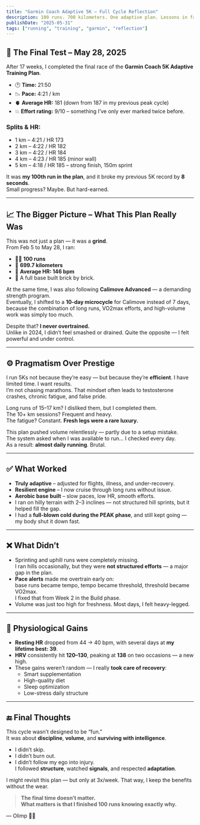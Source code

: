 ```yaml
---
title: "Garmin Coach Adaptive 5K – Full Cycle Reflection"
description: 100 runs. 700 kilometers. One adaptive plan. Lessons in fatigue, pragmatism, and training maturity.
publishDate: "2025-05-31"
tags: ["running", "training", "garmin", "reflection"]
---
```


## 🎯 The Final Test – May 28, 2025

After 17 weeks, I completed the final race of the **Garmin Coach 5K Adaptive Training Plan**.

- 🕐 **Time:** 21:50  
- 📉 **Pace:** 4:21 / km  
- 🫀 **Average HR:** 181 (down from 187 in my previous peak cycle)  
- 💥 **Effort rating:** 9/10 – something I’ve only ever marked twice before.

### Splits & HR:
- 1 km – 4:21 / HR 173  
- 2 km – 4:22 / HR 182  
- 3 km – 4:22 / HR 184  
- 4 km – 4:23 / HR 185 (minor wall)  
- 5 km – 4:18 / HR 185 – strong finish, 150m sprint

It was **my 100th run in the plan**, and it broke my previous 5K record by **8 seconds**.  
Small progress? Maybe. But hard-earned.

---

## 📈 The Bigger Picture – What This Plan Really Was

This was not just a plan — it was a **grind**.  
From Feb 5 to May 28, I ran:

- 🏃‍♂️ **100 runs**
- 📏 **699.7 kilometers**
- 🧠 **Average HR: 146 bpm**
- 🧱 A full base built brick by brick.

At the same time, I was also following **Calimove Advanced** — a demanding strength program.  
Eventually, I shifted to a **10-day microcycle** for Calimove instead of 7 days, because the combination of long runs, VO2max efforts, and high-volume work was simply too much.

Despite that? **I never overtrained.**  
Unlike in 2024, I didn’t feel smashed or drained. Quite the opposite — I felt powerful and under control.

---

## ⚙️ Pragmatism Over Prestige

I run 5Ks not because they’re easy — but because they’re **efficient**. I have limited time. I want results.  
I’m not chasing marathons. That mindset often leads to testosterone crashes, chronic fatigue, and false pride.

Long runs of 15–17 km? I disliked them, but I completed them.  
The 10+ km sessions? Frequent and heavy.  
The fatigue? Constant. **Fresh legs were a rare luxury.**

This plan pushed volume relentlessly — partly due to a setup mistake.  
The system asked when I was available to run… I checked every day.  
As a result: **almost daily running**. Brutal.

---

## ✅ What Worked

- **Truly adaptive** – adjusted for flights, illness, and under-recovery.
- **Resilient engine** – I now cruise through long runs without issue.
- **Aerobic base built** – slow paces, low HR, smooth efforts.
- I ran on hilly terrain with 2–3 inclines — not structured hill sprints, but it helped fill the gap.
- I had a **full-blown cold during the PEAK phase**, and still kept going — my body shut it down fast.

---

## ❌ What Didn’t

- Sprinting and uphill runs were completely missing.  
  I ran hills occasionally, but they were **not structured efforts** — a major gap in the plan.
- **Pace alerts** made me overtrain early on:  
  base runs became tempo, tempo became threshold, threshold became VO2max.  
  I fixed that from Week 2 in the Build phase.
- Volume was just too high for freshness. Most days, I felt heavy-legged.

---

## 🧪 Physiological Gains

- **Resting HR** dropped from 44 → 40 bpm, with several days at **my lifetime best: 39**.
- **HRV** consistently hit **120–130**, peaking at **138** on two occasions — a new high.
- These gains weren’t random — I really **took care of recovery**:
  - Smart supplementation  
  - High-quality diet  
  - Sleep optimization  
  - Low-stress daily structure

---

## 🔚 Final Thoughts

This cycle wasn’t designed to be “fun.”  
It was about **discipline**, **volume**, and **surviving with intelligence**.

- I didn’t skip.  
- I didn’t burn out.  
- I didn’t follow my ego into injury.  
I followed **structure**, watched **signals**, and respected **adaptation**.

I might revisit this plan — but only at 3x/week. That way, I keep the benefits without the wear.

> **The final time doesn’t matter.  
> What matters is that I finished 100 runs knowing exactly why.**

— Olimp 🏃‍♂️

